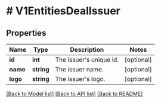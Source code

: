 # # V1EntitiesDealIssuer

## Properties

Name | Type | Description | Notes
------------ | ------------- | ------------- | -------------
**id** | **int** | The issuer&#39;s unique id. | [optional]
**name** | **string** | The issuer name. | [optional]
**logo** | **string** | The issuer&#39;s logo. | [optional]

[[Back to Model list]](../../README.md#models) [[Back to API list]](../../README.md#endpoints) [[Back to README]](../../README.md)
